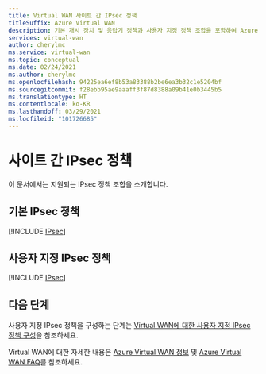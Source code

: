 ```yaml
---
title: Virtual WAN 사이트 간 IPsec 정책
titleSuffix: Azure Virtual WAN
description: 기본 개시 장치 및 응답기 정책과 사용자 지정 정책 조합을 포함하여 Azure Virtual WAN IPsec 연결 정책에 대해 알아봅니다.
services: virtual-wan
author: cherylmc
ms.service: virtual-wan
ms.topic: conceptual
ms.date: 02/24/2021
ms.author: cherylmc
ms.openlocfilehash: 94225ea6ef8b53a83388b2be6ea3b32c1e5204bf
ms.sourcegitcommit: f28ebb95ae9aaaff3f87d8388a09b41e0b3445b5
ms.translationtype: HT
ms.contentlocale: ko-KR
ms.lasthandoff: 03/29/2021
ms.locfileid: "101726685"
---
```

# <a name="site-to-site-ipsec-policies"></a>사이트 간 IPsec 정책

이 문서에서는 지원되는 IPsec 정책 조합을 소개합니다.

## <a name="default-ipsec-policies"></a>기본 IPsec 정책

[!INCLUDE [IPsec](../../includes/virtual-wan-ipsec-include.md)]

## <a name="custom-ipsec-policies"></a>사용자 지정 IPsec 정책

[!INCLUDE [IPsec](../../includes/virtual-wan-ipsec-custom-include.md)]

## <a name="next-steps"></a>다음 단계

사용자 지정 IPsec 정책을 구성하는 단계는 [Virtual WAN에 대한 사용자 지정 IPsec 정책 구성](virtual-wan-custom-ipsec-portal.md)을 참조하세요.

Virtual WAN에 대한 자세한 내용은 [Azure Virtual WAN 정보](virtual-wan-about.md) 및 [Azure Virtual WAN FAQ](virtual-wan-faq.md)를 참조하세요.
